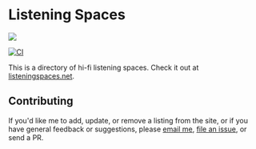 # Listening Spaces

![](assets/images/og.png)

[![CI](actions/workflows/ci.yml/badge.svg)](actions/workflows/ci.yml)

This is a directory of hi-fi listening spaces. Check it out at [listeningspaces.net](https://listeningspaces.net).

## Contributing

If you'd like me to add, update, or remove a listing from the site, or if you
have general feedback or suggestions, please
[email me](mailto:james@jamesbvaughan.com), [file an
issue](https://github.com/jamesbvaughan/listeningspaces.net/issues/new), or send
a PR.
